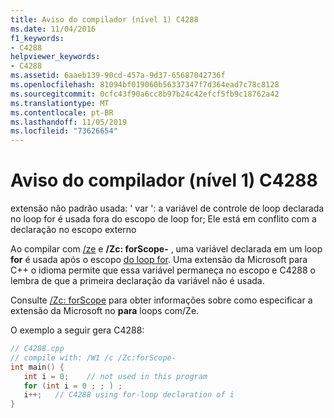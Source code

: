 ```yaml
---
title: Aviso do compilador (nível 1) C4288
ms.date: 11/04/2016
f1_keywords:
- C4288
helpviewer_keywords:
- C4288
ms.assetid: 6aaeb139-90cd-457a-9d37-65687042736f
ms.openlocfilehash: 81094bf019060b56337347f7d364ead7c78c8128
ms.sourcegitcommit: 0cfc43f90a6cc8b97b24c42efcf5fb9c18762a42
ms.translationtype: MT
ms.contentlocale: pt-BR
ms.lasthandoff: 11/05/2019
ms.locfileid: "73626654"
---
```

# <a name="compiler-warning-level-1-c4288"></a>Aviso do compilador (nível 1) C4288

extensão não padrão usada: ' var ': a variável de controle de loop declarada no loop for é usada fora do escopo de loop for; Ele está em conflito com a declaração no escopo externo

Ao compilar com [/ze](../../build/reference/za-ze-disable-language-extensions.md) e **/Zc: forScope-** , uma variável declarada em um loop **for** é usada após o escopo [do loop for](../../cpp/for-statement-cpp.md). Uma extensão da Microsoft para C++ o idioma permite que essa variável permaneça no escopo e C4288 o lembra de que a primeira declaração da variável não é usada.

Consulte [/Zc: forScope](../../build/reference/zc-forscope-force-conformance-in-for-loop-scope.md) para obter informações sobre como especificar a extensão da Microsoft no **para** loops com/Ze.

O exemplo a seguir gera C4288:

```cpp
// C4288.cpp
// compile with: /W1 /c /Zc:forScope-
int main() {
   int i = 0;    // not used in this program
   for (int i = 0 ; ; ) ;
   i++;   // C4288 using for-loop declaration of i
}
```